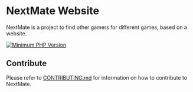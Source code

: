 # NextMate Website

NextMate is a project to find other gamers for different games, based on a website.

[![Minimum PHP Version](https://img.shields.io/badge/php-%3E%3D%207.1-8892BF.svg?style=flat-square)](https://php.net/)


## Contribute

Please refer to [CONTRIBUTING.md](https://github.com/Next-Mate/next-mate/blob/master/CONTRIBUTING.md) for information on how to contribute to NextMate.